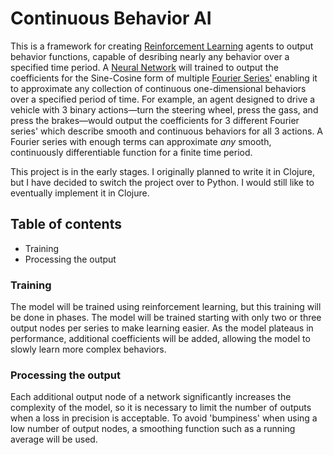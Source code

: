 # Continuous Behavior AI
This is a framework for creating [Reinforcement Learning](https://en.wikipedia.org/wiki/Reinforcement_learning) agents to output behavior functions, capable of desribing nearly any behavior over a specified time period.
A [Neural Network](https://en.wikipedia.org/wiki/Neural_network) will trained to output the coefficients for the Sine-Cosine form of multiple [Fourier Series'](https://en.wikipedia.org/wiki/Fourier_series#Common_forms_of_the_Fourier_series) enabling it to approximate any collection of continuous one-dimensional behaviors over a specified period of time.
For example, an agent designed to drive a vehicle with 3 binary actions—turn the steering wheel, press the gass, and press the brakes—would output the coefficients for 3 different Fourier series' which describe smooth and continuous behaviors for all 3 actions. A Fourier series with enough terms can approximate *any* smooth, continuously differentiable function for a finite time period.

This project is in the early stages. I originally planned to write it in Clojure, but I have decided to switch the project over to Python. I would still like to eventually implement it in Clojure.

## Table of contents
- Training
- Processing the output

### Training
The model will be trained using reinforcement learning, but this training will be done in phases. The model will be trained starting with only two or three output nodes per series to make learning easier. As the model plateaus in performance, additional coefficients will be added, allowing the model to slowly learn more complex behaviors.

### Processing the output
Each additional output node of a network significantly increases the complexity of the model, so it is necessary to limit the number of outputs when a loss in precision is acceptable. To avoid 'bumpiness' when using a low number of output nodes, a smoothing function such as a running average will be used.
